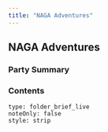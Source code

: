 ```yaml
---
title: "NAGA Adventures"
---
```

## NAGA Adventures

### Party Summary

### Contents
```ccard
type: folder_brief_live
noteOnly: false
style: strip
```